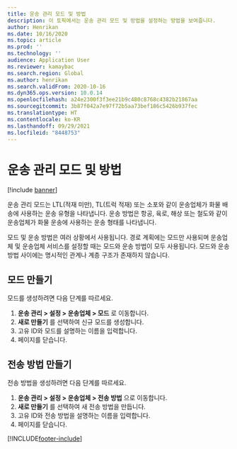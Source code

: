 ```yaml
---
title: 운송 관리 모드 및 방법
description: 이 토픽에서는 운송 관리 모드 및 방법을 설정하는 방법을 보여줍니다.
author: Henrikan
ms.date: 10/16/2020
ms.topic: article
ms.prod: ''
ms.technology: ''
audience: Application User
ms.reviewer: kamaybac
ms.search.region: Global
ms.author: henrikan
ms.search.validFrom: 2020-10-16
ms.dyn365.ops.version: 10.0.14
ms.openlocfilehash: a24e2300f3f3ee21b9c480c8768c4382b21867aa
ms.sourcegitcommit: 3b87f042a7e97f72b5aa73bef186c5426b937fec
ms.translationtype: HT
ms.contentlocale: ko-KR
ms.lasthandoff: 09/29/2021
ms.locfileid: "8448753"
---
```

# <a name="transportation-management-modes-and-methods"></a>운송 관리 모드 및 방법

[!include [banner](../includes/banner.md)]

운송 관리 모드는 LTL(적재 미만), TL(트럭 적재) 또는 소포와 같이 운송업체가 화물 배송에 사용하는 운송 유형을 나타냅니다. 운송 방법은 항공, 육로, 해상 또는 철도와 같이 운송업체가 화물 운송에 사용하는 운송 형태를 나타냅니다.

모드 및 운송 방법은 여러 상황에서 사용됩니다. 경로 계획에는 모드만 사용되며 운송업체 및 운송업체 서비스를 설정할 때는 모드와 운송 방법이 모두 사용됩니다. 모드와 운송 방법 사이에는 명시적인 관계나 계층 구조가 존재하지 않습니다.

## <a name="create-a-mode"></a>모드 만들기

모드를 생성하려면 다음 단계를 따르세요.

1. **운송 관리 \> 설정 \> 운송업체 \> 모드** 로 이동합니다.
1. **새로 만들기** 를 선택하여 신규 모드를 생성합니다.
1. 고유 ID와 모드를 설명하는 이름을 입력합니다.
1. 페이지를 닫습니다.

## <a name="create-a-transportation-method"></a>전송 방법 만들기

전송 방법을 생성하려면 다음 단계를 따르세요.

1. **운송 관리 \> 설정 \> 운송업체 \> 전송 방법** 으로 이동합니다.
1. **새로 만들기** 를 선택하여 새 전송 방법을 만듭니다.
1. 고유 ID와 전송 방법을 설명하는 이름을 입력합니다.
1. 페이지를 닫습니다.


[!INCLUDE[footer-include](../../includes/footer-banner.md)]